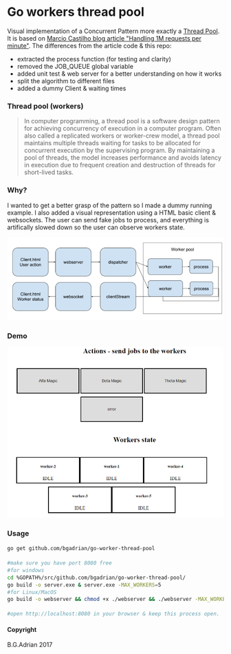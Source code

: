 # Go workers thread pool

Visual implementation of a Concurrent Pattern more exactly a [Thread Pool](https://en.wikipedia.org/wiki/Thread_pool). It is based on [Marcio Castilho
 blog article "Handling 1M requests per minute"](https://medium.com/smsjunk/handling-1-million-requests-per-minute-with-golang-f70ac505fcaa). The differences from the article code & this repo:
 
 * extracted the process function (for testing and clarity)
 * removed the JOB_QUEUE global variable
 * added unit test & web server for a better understanding on how it works
 * split the algorithm to different files
 * added a dummy Client & waiting times

### Thread pool (workers)

> In computer programming, a thread pool is a software design pattern for achieving concurrency of execution in a computer program. Often also called a replicated workers or worker-crew model, a thread pool maintains multiple threads waiting for tasks to be allocated for concurrent execution by the supervising program. By maintaining a pool of threads, the model increases performance and avoids latency in execution due to frequent creation and destruction of threads for short-lived tasks.

### Why?

I wanted to get a better grasp of the pattern so I made a dummy  running example. I also added a visual representation using a HTML basic client & websockets. The user can send fake jobs to process, and everything is artifically slowed down so the user can observe workers state.

![diagram](./diagram.png)

### Demo 

![alt text](./demo.gif)

### Usage

```bash
go get github.com/bgadrian/go-worker-thread-pool

#make sure you have port 8080 free
#for windows 
cd %GOPATH%/src/github.com/bgadrian/go-worker-thread-pool/
go build -o server.exe & server.exe -MAX_WORKERS=5
#for Linux/MacOS
go build -o webserver && chmod +x ./webserver && ./webserver -MAX_WORKERS=5

#open http://localhost:8080 in your browser & keep this process open.
```



#### Copyright
B.G.Adrian 2017

